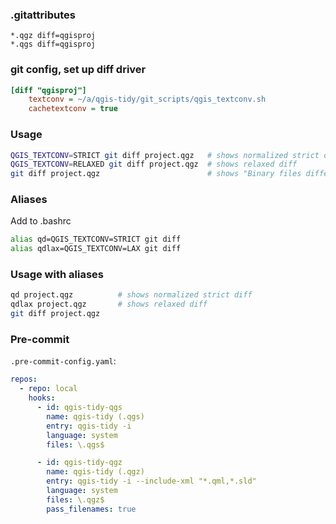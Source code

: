 ### .gitattributes

```
*.qgz diff=qgisproj
*.qgs diff=qgisproj
```

### git config, set up diff driver

```ini
[diff "qgisproj"]
    textconv = ~/a/qgis-tidy/git_scripts/qgis_textconv.sh
    cachetextconv = true
```

### Usage

```bash
QGIS_TEXTCONV=STRICT git diff project.qgz   # shows normalized strict diff
QGIS_TEXTCONV=RELAXED git diff project.qgz  # shows relaxed diff
git diff project.qgz                        # shows "Binary files differ"
```

### Aliases

Add to .bashrc

```bash
alias qd=QGIS_TEXTCONV=STRICT git diff
alias qdlax=QGIS_TEXTCONV=LAX git diff
```

### Usage with aliases

```bash
qd project.qgz          # shows normalized strict diff
qdlax project.qgz       # shows relaxed diff
git diff project.qgz
```

### Pre-commit

`.pre-commit-config.yaml`:
```yaml
repos:
  - repo: local
    hooks:
      - id: qgis-tidy-qgs
        name: qgis-tidy (.qgs)
        entry: qgis-tidy -i
        language: system
        files: \.qgs$

      - id: qgis-tidy-qgz
        name: qgis-tidy (.qgz)
        entry: qgis-tidy -i --include-xml "*.qml,*.sld"
        language: system
        files: \.qgz$
        pass_filenames: true
```
